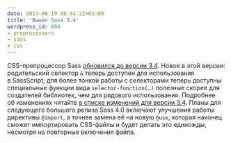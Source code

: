 ```yaml
---
date: 2014-08-19 06:44:22+03:00
title: 'Вышел Sass 3.4'
wordpress_id: 894
- preprocessors
- sass
- css
---
```


CSS-препроцессор Sass [обновился до версии 3.4](http://blog.sass-lang.com/posts/221239-sass-34-is-released). Новое в этой версии: родительский селектор `&` теперь доступен для использования в SassScript; для более тонкой работы с селекторами теперь доступны специальные функции вида `selector-function(…)` полезные скорее для создателей библиотек, чем для рядового использования. Подробнее об изменениях читайте [в списке изменений для версии 3.4](http://sass-lang.com/documentation/file.SASS_CHANGELOG.html#340_18_august_2014). Планы для следующего большого релиза Sass 4.0 включают улучшения работы директивы `@import`, а точнее замена её на новую `@use`, которая наконец сможет импортировать CSS-файлы и будет делать это единожды, несмотря на повторные включения файла.
